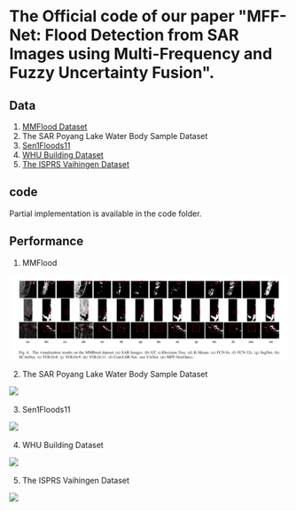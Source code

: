 # The Official  code of our paper "MFF-Net: Flood Detection from SAR Images using Multi-Frequency and Fuzzy Uncertainty Fusion".



## Data

1. [MMFlood Dataset](https://ieee-dataport.org/documents/mmflood-multimodal-dataset-flood-delineation-satellite-imagery)
2. The SAR Poyang Lake Water Body Sample Dataset
3. [Sen1Floods11](https://github.com/cloudtostreet/Sen1Floods11)
4. [WHU Building Dataset](https://study.rsgis.whu.edu.cn/pages/download/building_dataset.html)
5. [The ISPRS Vaihingen Dataset](https://www.isprs.org/resources/datasets/benchmarks/UrbanSemLab/default.aspx)

## code

Partial implementation is available in the code folder.  

## Performance

1. MMFlood

![](.\MFF-Net\picture\MMFlood_result.png)

2. The SAR Poyang Lake Water Body Sample Dataset

![](.\picture\poyanghu.png)

3. Sen1Floods11

![](.\picture\Sen1Floods11.png)

4. WHU Building Dataset

![](.\picture\WUH.png)

5. The ISPRS Vaihingen Dataset

![](.\picture\ISPRS.png)

